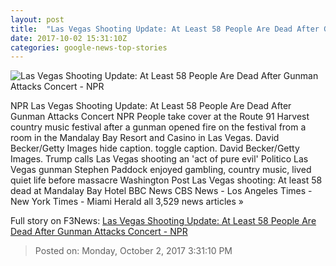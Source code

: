 ```yaml
---
layout: post
title:  "Las Vegas Shooting Update: At Least 58 People Are Dead After Gunman Attacks Concert - NPR"
date: 2017-10-02 15:31:10Z
categories: google-news-top-stories
---
```


![Las Vegas Shooting Update: At Least 58 People Are Dead After Gunman Attacks Concert - NPR](https://media.npr.org/assets/img/2017/10/02/gettyimages-856494874_wide-d703107de4da8aa3c047900a8092b30b9e2e4934.jpg?s=1400)

NPR Las Vegas Shooting Update: At Least 58 People Are Dead After Gunman Attacks Concert NPR People take cover at the Route 91 Harvest country music festival after a gunman opened fire on the festival from a room in the Mandalay Bay Resort and Casino in Las Vegas. David Becker/Getty Images hide caption. toggle caption. David Becker/Getty Images. Trump calls Las Vegas shooting an 'act of pure evil' Politico Las Vegas gunman Stephen Paddock enjoyed gambling, country music, lived quiet life before massacre Washington Post Las Vegas shooting: At least 58 dead at Mandalay Bay Hotel BBC News CBS News - Los Angeles Times - New York Times - Miami Herald all 3,529 news articles »


Full story on F3News: [Las Vegas Shooting Update: At Least 58 People Are Dead After Gunman Attacks Concert - NPR](http://www.f3nws.com/n/vjNFx)

> Posted on: Monday, October 2, 2017 3:31:10 PM
